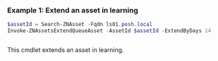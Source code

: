 ### Example 1: Extend an asset in learning
```powershell
$assetId = Search-ZNAsset -Fqdn ls01.posh.local
Invoke-ZNAssetsExtendQueueAsset -AssetId $assetId -ExtendByDays 14
```

```output

```

This cmdlet extends an asset in learning.
